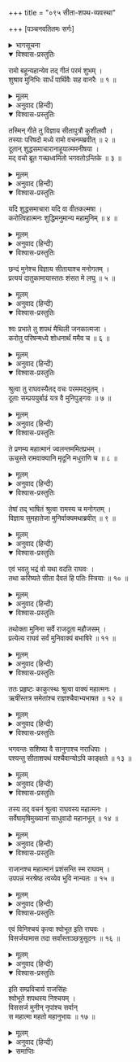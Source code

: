 +++
title = "०९५ सीता-शपथ-व्यवस्था"

+++
[पञ्चनवतितमः सर्गः]



<details><summary>भागसूचना</summary>

95. श्रीरामका सीतासे उनकी शुद्धता प्रमाणित करनेके लिये शपथ करानेका विचार
</details>

<details open><summary>विश्वास-प्रस्तुतिः</summary>

रामो बहून्यहान्येव तद् गीतं परमं शुभम् ।  
शुश्राव मुनिभिः सार्धं पार्थिवैः सह वानरैः ॥ १ ॥
</details>

<details><summary>मूलम्</summary>

रामो बहून्यहान्येव तद् गीतं परमं शुभम् ।  
शुश्राव मुनिभिः सार्धं पार्थिवैः सह वानरैः ॥ १ ॥
</details>

<details><summary>अनुवाद (हिन्दी)</summary>

इस प्रकार श्रीरघुनाथजी ऋषियों, राजाओं और वानरोंके साथ कई दिनोंतक वह उत्तम रामायण-गान सुनते रहे ॥
</details>

<details open><summary>विश्वास-प्रस्तुतिः</summary>

तस्मिन् गीते तु विज्ञाय सीतापुत्रौ कुशीलवौ ।  
तस्याः परिषदो मध्ये रामो वचनमब्रवीत् ॥ २ ॥  
दूतान् शुद्धसमाचारानाहूयात्ममनीषया ।  
मद् वचो ब्रूत गच्छध्वमितो भगवतोऽन्तिके ॥ ३ ॥
</details>

<details><summary>मूलम्</summary>

तस्मिन् गीते तु विज्ञाय सीतापुत्रौ कुशीलवौ ।  
तस्याः परिषदो मध्ये रामो वचनमब्रवीत् ॥ २ ॥  
दूतान् शुद्धसमाचारानाहूयात्ममनीषया ।  
मद् वचो ब्रूत गच्छध्वमितो भगवतोऽन्तिके ॥ ३ ॥
</details>

<details><summary>अनुवाद (हिन्दी)</summary>

उस कथासे ही उन्हें यह मालूम हुआ कि ‘कुश और लव दोनों कुमार सीताके ही सुपुत्र हैं ।’ यह जानकर सभाके बीचमें बैठे हुए श्रीरामचन्द्रजीने शुद्ध आचार-विचारवाले दूतोंको बुलाया और अपनी बुद्धिसे विचारकर कहा—‘तुमलोग यहाँसे भगवान् वाल्मीकि मुनिके पास जाओ और उनसे मेरा यह संदेश कहो ॥ २-३ ॥
</details>

<details open><summary>विश्वास-प्रस्तुतिः</summary>

यदि शुद्धसमाचारा यदि वा वीतकल्मषा ।  
करोत्विहात्मनः शुद्धिमनुमान्य महामुनिम् ॥ ४ ॥
</details>

<details><summary>मूलम्</summary>

यदि शुद्धसमाचारा यदि वा वीतकल्मषा ।  
करोत्विहात्मनः शुद्धिमनुमान्य महामुनिम् ॥ ४ ॥
</details>

<details><summary>अनुवाद (हिन्दी)</summary>

‘यदि सीताका चरित्र शुद्ध है और यदि उनमें किसी तरहका पाप नहीं है तो वे आप महामुनिकी अनुमति ले यहाँ आकर जनसमुदायमें अपनी शुद्धता प्रमाणित करें’ ॥ ४ ॥
</details>

<details open><summary>विश्वास-प्रस्तुतिः</summary>

छन्दं मुनेश्च विज्ञाय सीतायाश्च मनोगतम् ।  
प्रत्ययं दातुकामायास्ततः शंसत मे लघु ॥ ५ ॥
</details>

<details><summary>मूलम्</summary>

छन्दं मुनेश्च विज्ञाय सीतायाश्च मनोगतम् ।  
प्रत्ययं दातुकामायास्ततः शंसत मे लघु ॥ ५ ॥
</details>

<details><summary>अनुवाद (हिन्दी)</summary>

‘तुम इस विषयमें महर्षि वाल्मीकि तथा सीताके भी हार्दिक अभिप्रायको जानकर शीघ्र मुझे सूचित करो कि क्या वे यहाँ आकर अपनी शुद्धिका विश्वास दिलाना चाहती हैं ॥ ५ ॥
</details>

<details open><summary>विश्वास-प्रस्तुतिः</summary>

श्वः प्रभाते तु शपथं मैथिली जनकात्मजा ।  
करोतु परिषन्मध्ये शोधनार्थं ममैव च ॥ ६ ॥
</details>

<details><summary>मूलम्</summary>

श्वः प्रभाते तु शपथं मैथिली जनकात्मजा ।  
करोतु परिषन्मध्ये शोधनार्थं ममैव च ॥ ६ ॥
</details>

<details><summary>अनुवाद (हिन्दी)</summary>

‘कल सबेरे मिथिलेशकुमारी जानकी भरी सभामें आवें और मेरा कलंक दूर करनेके लिये शपथ करें’ ॥
</details>

<details open><summary>विश्वास-प्रस्तुतिः</summary>

श्रुत्वा तु राघवस्यैतद् वचः परममद्भुतम् ।  
दूताः सम्प्रययुर्बाढं यत्र वै मुनिपुङ्गवः ॥ ७ ॥
</details>

<details><summary>मूलम्</summary>

श्रुत्वा तु राघवस्यैतद् वचः परममद्भुतम् ।  
दूताः सम्प्रययुर्बाढं यत्र वै मुनिपुङ्गवः ॥ ७ ॥
</details>

<details><summary>अनुवाद (हिन्दी)</summary>

श्रीरघुनाथजीका यह अत्यन्त अद्भुत वचन सुनकर दूत उस बाड़ेमें गये, जहाँ मुनिवर वाल्मीकि विराजमान थे ॥ ७ ॥
</details>

<details open><summary>विश्वास-प्रस्तुतिः</summary>

ते प्रणम्य महात्मानं ज्वलन्तममितप्रभम् ।  
ऊचुस्ते रामवाक्यानि मृदूनि मधुराणि च ॥ ८ ॥
</details>

<details><summary>मूलम्</summary>

ते प्रणम्य महात्मानं ज्वलन्तममितप्रभम् ।  
ऊचुस्ते रामवाक्यानि मृदूनि मधुराणि च ॥ ८ ॥
</details>

<details><summary>अनुवाद (हिन्दी)</summary>

महात्मा वाल्मीकि अमित तेजस्वी थे और अपने तेजसे अग्निके समान प्रज्वलित हो रहे थे । उन दूतोंने उन्हें प्रणाम करके श्रीरामचन्द्रजीके वचन मधुर एवं कोमल शब्दोंमें कह सुनाये ॥ ८ ॥
</details>

<details open><summary>विश्वास-प्रस्तुतिः</summary>

तेषां तद् भाषितं श्रुत्वा रामस्य च मनोगतम् ।  
विज्ञाय सुमहातेजा मुनिर्वाक्यमथाब्रवीत् ॥ ९ ॥
</details>

<details><summary>मूलम्</summary>

तेषां तद् भाषितं श्रुत्वा रामस्य च मनोगतम् ।  
विज्ञाय सुमहातेजा मुनिर्वाक्यमथाब्रवीत् ॥ ९ ॥
</details>

<details><summary>अनुवाद (हिन्दी)</summary>

उन दूतोंकी वह बात सुनकर और श्रीरामके हार्दिक अभिप्रायको समझकर वे महातेजस्वी मुनि इस प्रकार बोले— ॥ ९ ॥
</details>

<details open><summary>विश्वास-प्रस्तुतिः</summary>

एवं भवतु भद्रं वो यथा वदति राघवः ।  
तथा करिष्यते सीता दैवतं हि पतिः स्त्रियाः ॥ १० ॥
</details>

<details><summary>मूलम्</summary>

एवं भवतु भद्रं वो यथा वदति राघवः ।  
तथा करिष्यते सीता दैवतं हि पतिः स्त्रियाः ॥ १० ॥
</details>

<details><summary>अनुवाद (हिन्दी)</summary>

‘ऐसा ही होगा, तुमलोगोंका भला हो । श्रीरघुनाथजी जो आज्ञा देते हैं, सीता वही करेगी; क्योंकि पति स्त्रीके लिये देवता है’ ॥ १० ॥
</details>

<details open><summary>विश्वास-प्रस्तुतिः</summary>

तथोक्ता मुनिना सर्वे राजदूता महौजसम् ।  
प्रत्येत्य राघवं सर्वं मुनिवाक्यं बभाषिरे ॥ ११ ॥
</details>

<details><summary>मूलम्</summary>

तथोक्ता मुनिना सर्वे राजदूता महौजसम् ।  
प्रत्येत्य राघवं सर्वं मुनिवाक्यं बभाषिरे ॥ ११ ॥
</details>

<details><summary>अनुवाद (हिन्दी)</summary>

मुनिके ऐसा कहनेपर वे सब राजदूत महातेजस्वी श्रीरघुनाथजीके पास लौट आये । उन्होंने मुनिकी कही हुई सारी बातें ज्यों-की-त्यों कह सुनायीं ॥ ११ ॥
</details>

<details open><summary>विश्वास-प्रस्तुतिः</summary>

ततः प्रहृष्टः काकुत्स्थः श्रुत्वा वाक्यं महात्मनः ।  
ऋषींस्तत्र समेतांश्च राज्ञश्चैवाभ्यभाषत ॥ १२ ॥
</details>

<details><summary>मूलम्</summary>

ततः प्रहृष्टः काकुत्स्थः श्रुत्वा वाक्यं महात्मनः ।  
ऋषींस्तत्र समेतांश्च राज्ञश्चैवाभ्यभाषत ॥ १२ ॥
</details>

<details><summary>अनुवाद (हिन्दी)</summary>

महात्मा वाल्मीकिकी बातें सुनकर श्रीरघुनाथजीको बड़ी प्रसन्नता हुई और उन्होंने वहाँ आये हुए ऋषियों तथा राजाओंसे कहा— ॥ १२ ॥
</details>

<details open><summary>विश्वास-प्रस्तुतिः</summary>

भगवन्तः सशिष्या वै सानुगाश्च नराधिपाः ।  
पश्यन्तु सीताशपथं यश्चैवान्योऽपि काङ्क्षते ॥ १३ ॥
</details>

<details><summary>मूलम्</summary>

भगवन्तः सशिष्या वै सानुगाश्च नराधिपाः ।  
पश्यन्तु सीताशपथं यश्चैवान्योऽपि काङ्क्षते ॥ १३ ॥
</details>

<details><summary>अनुवाद (हिन्दी)</summary>

‘आप सब पूज्यपाद मुनि शिष्योंसहित सभामें पधारें । सेवकोंसहित राजालोग भी उपस्थित हों तथा दूसरा भी जो कोई सीताकी शपथ सुनना चाहता हो, वह आ जाय । इस प्रकार सब लोग एकत्र होकर सीताका शपथ-ग्रहण देखें’ ॥ १३ ॥
</details>

<details open><summary>विश्वास-प्रस्तुतिः</summary>

तस्य तद् वचनं श्रुत्वा राघवस्य महात्मनः ।  
सर्वेषामृषिमुख्यानां साधुवादो महानभूत् ॥ १४ ॥
</details>

<details><summary>मूलम्</summary>

तस्य तद् वचनं श्रुत्वा राघवस्य महात्मनः ।  
सर्वेषामृषिमुख्यानां साधुवादो महानभूत् ॥ १४ ॥
</details>

<details><summary>अनुवाद (हिन्दी)</summary>

महात्मा राघवेन्द्रका यह वचन सुनकर समस्त महर्षियोंके मुखसे महान् साधुवादकी ध्वनि गूँज उठी ॥ १४ ॥
</details>

<details open><summary>विश्वास-प्रस्तुतिः</summary>

राजानश्च महात्मानं प्रशंसन्ति स्म राघवम् ।  
उपपन्नं नरश्रेष्ठ त्वय्येव भुवि नान्यतः ॥ १५ ॥
</details>

<details><summary>मूलम्</summary>

राजानश्च महात्मानं प्रशंसन्ति स्म राघवम् ।  
उपपन्नं नरश्रेष्ठ त्वय्येव भुवि नान्यतः ॥ १५ ॥
</details>

<details><summary>अनुवाद (हिन्दी)</summary>

राजालोग भी महात्मा रघुनाथजीकी प्रशंसा करते हुए बोले—‘नरश्रेष्ठ! इस पृथ्वीपर सभी उत्तम बातें केवल आपमें ही सम्भव हैं, दूसरे किसीमें नहीं’ ॥ १५ ॥
</details>

<details open><summary>विश्वास-प्रस्तुतिः</summary>

एवं विनिश्चयं कृत्वा श्वोभूत इति राघवः ।  
विसर्जयामास तदा सर्वांस्ताञ्छत्रुसूदनः ॥ १६ ॥
</details>

<details><summary>मूलम्</summary>

एवं विनिश्चयं कृत्वा श्वोभूत इति राघवः ।  
विसर्जयामास तदा सर्वांस्ताञ्छत्रुसूदनः ॥ १६ ॥
</details>

<details><summary>अनुवाद (हिन्दी)</summary>

इस प्रकार दूसरे दिन सीतासे शपथ लेनेका निश्चय करके शत्रुसूदन श्रीरामने उस समय सबको बिदा कर दिया ॥ १६ ॥
</details>

<details open><summary>विश्वास-प्रस्तुतिः</summary>

इति सम्प्रविचार्य राजसिंहः  
श्वोभूते शपथस्य निश्चयम् ।  
विससर्ज मुनीन् नृपांश्च सर्वान्  
स महात्मा महतो महानुभावः ॥ १७ ॥
</details>

<details><summary>मूलम्</summary>

इति सम्प्रविचार्य राजसिंहः  
श्वोभूते शपथस्य निश्चयम् ।  
विससर्ज मुनीन् नृपांश्च सर्वान्  
स महात्मा महतो महानुभावः ॥ १७ ॥
</details>

<details><summary>अनुवाद (हिन्दी)</summary>

इस प्रकार दूसरे दिन सबेरे सीतासे शपथ लेनेका निश्चय करके महानुभाव महात्मा राजसिंह श्रीरामने उन सब मुनियों और नरेशोंको अपने-अपने स्थानपर जानेकी अनुमति दे दी ॥ १७ ॥
</details>

<details><summary>समाप्तिः</summary>

इत्यार्षे श्रीमद्रामायणे वाल्मीकीये आदिकाव्ये उत्तरकाण्डे पञ्चनवतितमः सर्गः ॥ ९५ ॥  
इस प्रकार श्रीवाल्मीकिनिर्मित आर्षरामायण आदिकाव्यके उत्तरकाण्डमें पञ्चानबेवाँ सर्ग पूरा हुआ ॥ ९५ ॥
</details>

